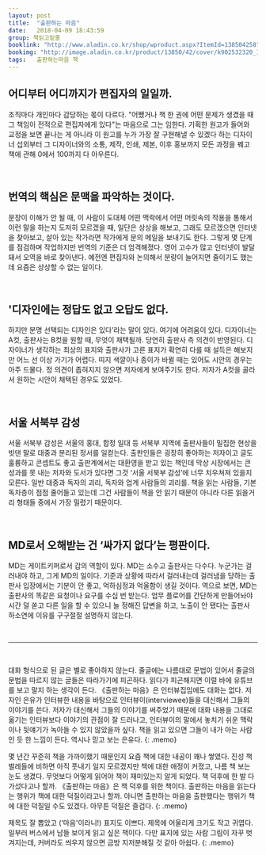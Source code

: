 ```yaml
---
layout: post
title:  "출판하는 마음"
date:   2018-04-09 18:43:59
group: 책읽고밑줄
booklink: "http://www.aladin.co.kr/shop/wproduct.aspx?ItemId=138504258"
bookimg: "http://image.aladin.co.kr/product/13850/42/cover/k902532320_1.jpg"
tags:	출판하는마음 책
---
```



## 어디부터 어디까지가 편집자의 일일까. 

조직마다 개인마다 감당하는 몫이 다르다. "어쨌거나 책 한 권에 어떤 문제가 생겼을 때 그 책임이 전적으로 편집자에게 있다"는 마음으로 그는 임한다. 기획한 원고가 들어와 교정을 보면 끝나는 게 아니라 이 원고를 누가 가장 잘 구현해낼 수 있겠다 하는 디자이너 섭외부터 그 디자이너와의 소통, 제작, 인쇄, 제본, 이후 홍보까지 모든 과정을 꿰고 책에 관해 0에서 100까지 다 아우른다.

<br/>

## 번역의 핵심은 문맥을 파악하는 것이다.

문장이 이해가 안 될 때, 이 사람이 도대체 어떤 맥락에서 어떤 머릿속의 작용을 통해서 이런 말을 하는지 도저히 모르겠을 때, 일단은 상상을 해보고, 그래도 모르겠으면 인터넷을 찾아보고, 살아 있는 작가라면 작가에게 문의 메일을 보내기도 한다. 그렇게 몇 단계를 점검하며 작업하지만 번역의 기준은 더 엄격해졌다. 영어 고수가 많고 인터넷이 발달돼서 오역을 바로 찾아낸다. 예전엔 편집자와 논의해서 분량이 늘어지면 줄이기도 했는데 요즘은 상상할 수 없는 일이다. 

<br/>


## '디자인에는 정답도 없고 오답도 없다. 

하지만 분명 선택되는 디자인은 있다’라는 말이 있다. 여기에 어려움이 있다. 디자이너는 A컷, 출판사는 B컷을 원할 때, 무엇이 채택될까. 당연히 출판사 측 의견이 반영된다. 디자이너가 생각하는 최상의 표지와 출판사가 고른 표지가 확연히 다를 때 설득은 해보지만 어느 선 이상 가기가 어렵다. 띠지 색깔이나 종이가 바뀔 때는 있어도 시안의 경우는 아주 드물다. 정 의견이 좁혀지지 않으면 저자에게 보여주기도 한다. 저자가 A컷을 골라서 원하는 시안이 채택된 경우도 있었다. 

<br/>

## 서울 서북부 감성

서울 서북부 감성은 서울의 홍대, 합정 일대 등 서북부 지역에 출판사들이 밀집한 현상을 빗댄 말로 대중과 분리된 정서를 일컫는다. 출판인들은 굉장히 좋아하는 저자이고 글도 훌륭하고 콘셉트도 좋고 출판계에서는 대환영을 받고 있는 책인데 막상 시장에서는 큰 성과를 못 내는 저자와 도서가 있다면 그것 ‘서울 서북부 감성’에 너무 치우쳐져 있을지 모른다. 일반 대중과 독자의 괴리, 독자와 업계 사람들의 괴리를. 책을 읽는 사람들, 기본 독차층이 점점 줄어들고 있는데 그건 사람들이 책을 안 읽기 때문이 아니라 다른 읽을거리 형태들 중에서 가장 밀렸기 때문이다.

<br/>

## MD로서 오해받는 건 ‘싸가지 없다’는 평판이다.

MD는 게이트키퍼로서 갑의 역할이 있다. MD는 소수고 출판사는 다수다. 누군가는 걸러내야 하고, 그게 MD의 일이다. 기준과 상황에 따라서 걸러내는데 걸러냄을 당하는 출판사 입장에서는 기분이 안 좋고, 억하심정과 억울함이 생길 것이다. 역으로 보면, MD는 출판사의 똑같은 요청이나 요구를 수십 번 받는다. 업무 플로어를 간단하게 만들어놔야 시간 덜 쏟고 다른 일을 할 수 있으니 늘 정해진 답변을 하고, 노출이 안 됐다는 출판사 하소연에 이유를 구구절절 설명하지 않는다. 


<br/>


*****

<br/>


대화 형식으로 된 글은 별로 좋아하지 않는다. 줄글에는 나름대로 문법이 있어서 줄글의 문법을 따르지 않는 글들은 따라가기에 피곤하다. 읽다가 피곤해지면 이럴 바에 유튜브를 보고 말지 하는 생각이 든다. 《출판하는 마음》은 인터뷰집임에도 대화는 없다. 저자인 은유가 인터뷰한 내용을 바탕으로 인터뷰이(interviewee)들을 대신해서 그들의 이야기를 쓴다. 저자가 대신해서 그들의 이야기를 써주었기 때문에 대화 내용을 그대로 옮기는 인터뷰보다 이야기의 관점이 잘 드러나고, 인터뷰이의 말에서 놓치기 쉬운 맥락이나 뒷얘기가 녹아들 수 있지 않았을까 싶다. 책을 읽고 있으면 그들이 내가 아는 사람인 듯 한 느낌이 든다. 역시나 믿고 보는 은유다. 
{: .memo}

몇 년간 꾸준히 책을 가까이했기 때문인지 요즘 책에 대한 내공이 꽤나 쌓였다. 진성 책벌레들에 비하면 아직 풋내기 일지 모르겠지만 책에 대한 애정이 커졌고, 나름 책 보는 눈도 생겼다. 무엇보다 어떻게 읽어야 책이 재미있는지 알게 되었다. 책 덕후에 한 발 다가섰다고나 할까. 《출판하는 마음》은 책 덕후를 위한 책이다. 출판하는 마음을 읽는다는 행위가 책에 대한 덕질이라고나 할까. 아니면 출판하는 마음을 출판했다는 행위가 책에 대한 덕질일 수도 있겠다. 아무튼 덕질은 즐겁다. 
{: .memo}

제목도 잘 뽑았고 (‘마음'이라니!) 표지도 이쁘다. 제목에 어울리게 크기도 작고 귀엽다. 일부러 버스에서 남들 보이게 읽고 싶은 책이다. 다만 표지에 있는 사람 그림이 자꾸 벗겨지는데, 커버라도 씌우지 않으면 금방 지저분해질 것 같아 아쉽다. 
{: .memo}

<br/>
